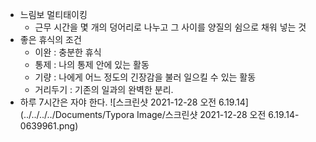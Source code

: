 - 느림보 멀티태이킹
  - 근무 시간을 몇 개의 덩어리로 나누고 그 사이를 양질의 쉼으로 채워 넣는 것
- 좋은 휴식의 조건
  - 이완 : 충분한 휴식
  - 통제 : 나의 통제 안에 있는 활동
  - 기량 : 나에게 어느 정도의 긴장감을 불러 일으킬 수 있는 활동
  - 거리두기 : 기존의 일과의 완벽한 분리. 
- 하루 7시간은 자야 한다. ![스크린샷 2021-12-28 오전 6.19.14](../../../../Documents/Typora Image/스크린샷 2021-12-28 오전 6.19.14-0639961.png)
